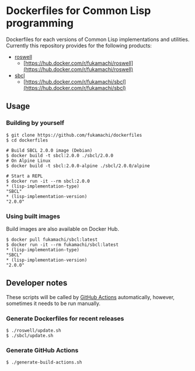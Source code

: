 # Dockerfiles for Common Lisp programming

Dockerfiles for each versions of Common Lisp implementations and utilities. Currently this repository provides for the following products:

- [roswell](https://github.com/roswell/roswell)
  - [https://hub.docker.com/r/fukamachi/roswell](https://hub.docker.com/r/fukamachi/roswell)
- [sbcl](http://sbcl.org)
  - [https://hub.docker.com/r/fukamachi/sbcl](https://hub.docker.com/r/fukamachi/sbcl)

## Usage

### Building by yourself

```
$ git clone https://github.com/fukamachi/dockerfiles
$ cd dockerfiles

# Build SBCL 2.0.0 image (Debian)
$ docker build -t sbcl:2.0.0 ./sbcl/2.0.0
# On Alpine Linux
$ docker build -t sbcl:2.0.0-alpine ./sbcl/2.0.0/alpine

# Start a REPL
$ docker run -it --rm sbcl:2.0.0
* (lisp-implementation-type)
"SBCL"
* (lisp-implementation-version)
"2.0.0"
```

### Using built images

Build images are also available on Docker Hub.

```
$ docker pull fukamachi/sbcl:latest
$ docker run -it --rm fukamachi/sbcl:latest
* (lisp-implementation-type)
"SBCL"
* (lisp-implementation-version)
"2.0.0"
```

## Developer notes

These scripts will be called by [GitHub Actions](https://github.com/fukamachi/dockerfiles/actions) automatically, however, sometimes it needs to be run manually.

### Generate Dockerfiles for recent releases

```
$ ./roswell/update.sh
$ ./sbcl/update.sh
```

### Generate GitHub Actions

```
$ ./generate-build-actions.sh
```
